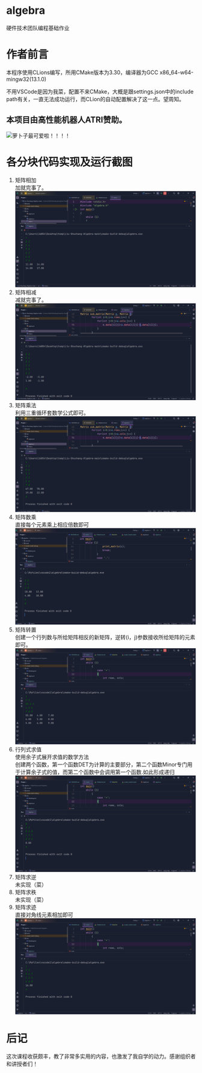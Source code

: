 # algebra
硬件技术团队编程基础作业
# 作者前言
本程序使用CLions编写，所用CMake版本为3.30，编译器为GCC x86_64-w64-mingw32(13.1.0)

不用VSCode是因为我菜，配置不来CMake，大概是跟settings.json中的include path有关，一直无法成功运行，而CLion的自动配置解决了这一点。望周知。
## 本项目由高性能机器人ATRI赞助。
![萝卜子最可爱啦！！！！](https://mzh.moegirl.org.cn/%E4%BA%9A%E6%89%98%E8%8E%89#/media/File:ATRI_sidebar.png)
# 各分块代码实现及运行截图
1. 矩阵相加   
加就完事了。  
![矩阵相加](https://github.com/DearATRI/Liu-Shuchang-Algebra/blob/main/Screenshot%202024-07-02%20172823.png)
2. 矩阵相减  
减就完事了。  
![矩阵相减](https://github.com/DearATRI/Liu-Shuchang-Algebra/blob/main/Screenshot%202024-07-02%20173418.png)
3. 矩阵乘法  
利用三重循环套数学公式即可。  
![矩阵相乘](https://github.com/DearATRI/Liu-Shuchang-Algebra/blob/main/Screenshot%202024-07-02%20174950.png)
4. 矩阵数乘  
直接每个元素乘上相应倍数即可
![矩阵数乘](https://github.com/DearATRI/Liu-Shuchang-Algebra/blob/main/Screenshot%202024-07-02%20175846.png)
5. 矩阵转置  
创建一个行列数与所给矩阵相反的新矩阵，逆转(i，j)参数接收所给矩阵的元素即可。  
![矩阵转置](https://github.com/DearATRI/Liu-Shuchang-Algebra/blob/main/Screenshot%202024-07-02%20175955.png)
6. 行列式求值  
使用余子式展开求值的数学方法  
创建两个函数，第一个函数DET为计算的主要部分，第二个函数Minor专门用于计算余子式的值，而第二个函数中会调用第一个函数.如此形成递归  
![行列式求值](https://github.com/DearATRI/Liu-Shuchang-Algebra/blob/main/Screenshot%202024-07-02%20180112.png)
7. 矩阵求逆  
未实现（菜）
8. 矩阵求秩  
未实现（菜）
9. 矩阵求迹  
直接对角线元素相加即可  
![矩阵求迹](https://github.com/DearATRI/Liu-Shuchang-Algebra/blob/main/Screenshot%202024-07-02%20180155.png)
# 后记
这次课程收获颇丰，教了非常多实用的内容，也激发了我自学的动力。感谢组织者和讲授者们！
